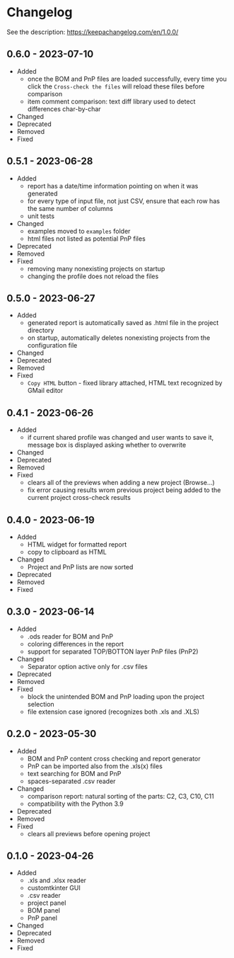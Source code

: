 # Changelog

See the description: https://keepachangelog.com/en/1.0.0/

## 0.6.0 - 2023-07-10

* Added
  * once the BOM and PnP files are loaded successfully, every time you click the `Cross-check the files` will reload these files before comparison
  * item comment comparison: text diff library used to detect differences char-by-char
* Changed
* Deprecated
* Removed
* Fixed

## 0.5.1 - 2023-06-28

* Added
  * report has a date/time information pointing on when it was generated
  * for every type of input file, not just CSV, ensure that each row has the same number of columns
  * unit tests
* Changed
  * examples moved to `examples` folder
  * html files not listed as potential PnP files
* Deprecated
* Removed
* Fixed
  * removing many nonexisting projects on startup
  * changing the profile does not reload the files

## 0.5.0 - 2023-06-27

* Added
  * generated report is automatically saved as .html file in the project directory
  * on startup, automatically deletes nonexisting projects from the configuration file
* Changed
* Deprecated
* Removed
* Fixed
  * `Copy HTML` button - fixed library attached, HTML text recognized by GMail editor

## 0.4.1 - 2023-06-26

* Added
  * if current shared profile was changed and user wants to save it, message box is displayed asking whether to overwrite
* Changed
* Deprecated
* Removed
* Fixed
  * clears all of the previews when adding a new project (Browse...)
  * fix error causing results wrom previous project being added to the current project cross-check results

## 0.4.0 - 2023-06-19

* Added
  * HTML widget for formatted report
  * copy to clipboard as HTML
* Changed
  * Project and PnP lists are now sorted
* Deprecated
* Removed
* Fixed

## 0.3.0 - 2023-06-14

* Added
  * .ods reader for BOM and PnP
  * coloring differences in the report
  * support for separated TOP/BOTTON layer PnP files (PnP2)
* Changed
  * Separator option active only for .csv files
* Deprecated
* Removed
* Fixed
  * block the unintended BOM and PnP loading upon the project selection
  * file extension case ignored (recognizes both .xls and .XLS)

## 0.2.0 - 2023-05-30

* Added
  * BOM and PnP content cross checking and report generator
  * PnP can be imported also from the .xls(x) files
  * text searching for BOM and PnP
  * spaces-separated .csv reader
* Changed
  * comparison report: natural sorting of the parts: C2, C3, C10, C11
  * compatibility with the Python 3.9
* Deprecated
* Removed
* Fixed
  * clears all previews before opening project

## 0.1.0 - 2023-04-26

* Added
  * .xls and .xlsx reader
  * customtkinter GUI
  * .csv reader
  * project panel
  * BOM panel
  * PnP panel
* Changed
* Deprecated
* Removed
* Fixed
